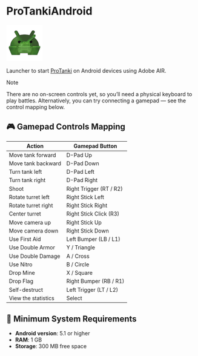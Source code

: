 # ProTankiAndroid

![Logo](icons/icon_96.png)

Launcher to start [ProTanki](http://pro-tanki.com) on Android devices using Adobe AIR.

> [!NOTE]  
> There are no on-screen controls yet, so you’ll need a physical keyboard to play battles.
> Alternatively, you can try connecting a gamepad — see the control mapping below.

## 🎮 Gamepad Controls Mapping

| Action              | Gamepad Button           |
|---------------------|--------------------------|
| Move tank forward   | D-Pad Up                 |
| Move tank backward  | D-Pad Down               |
| Turn tank left      | D-Pad Left               |
| Turn tank right     | D-Pad Right              |
| Shoot               | Right Trigger (RT / R2)  |
| Rotate turret left  | Right Stick Left         |
| Rotate turret right | Right Stick Right        |
| Center turret       | Right Stick Click (R3)   |
| Move camera up      | Right Stick Up           |
| Move camera down    | Right Stick Down         |
| Use First Aid       | Left Bumper (LB / L1)    |
| Use Double Armor    | Y / Triangle             |
| Use Double Damage   | A / Cross                |
| Use Nitro           | B / Circle               |
| Drop Mine           | X / Square               |
| Drop Flag           | Right Bumper (RB / R1)   |
| Self-destruct       | Left Trigger (LT / L2)   |
| View the statistics | Select                   |

## 📱 Minimum System Requirements

- **Android version**: 5.1 or higher
- **RAM**: 1 GB  
- **Storage**: 300 MB free space
